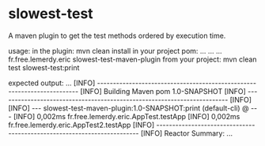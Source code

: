 slowest-test
============

A maven plugin to get the test methods ordered by execution time.

usage:
  in the plugin:
    mvn clean install
  in your project pom:
    <project>
      ...
      <build>
        ...
        <plugins>
          ...
          <plugin>
  				  <groupId>fr.free.lemerdy.eric</groupId>
  				  <artifactId>slowest-test-maven-plugin</artifactId>
  			  </plugin>
  from your project:
    mvn clean test slowest-test:print

expected output:
...
[INFO] ------------------------------------------------------------------------
[INFO] Building <my-project> Maven pom 1.0-SNAPSHOT
[INFO] ------------------------------------------------------------------------
[INFO] 
[INFO] --- slowest-test-maven-plugin:1.0-SNAPSHOT:print (default-cli) @ <my-project> ---
[INFO]      0,002ms fr.free.lemerdy.eric.AppTest.testApp
[INFO]      0,002ms fr.free.lemerdy.eric.AppTest2.testApp
[INFO] ------------------------------------------------------------------------
[INFO] Reactor Summary:
...
  
  
  